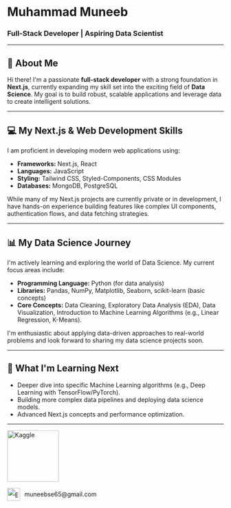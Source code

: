 # Muhammad Muneeb

### Full-Stack Developer | Aspiring Data Scientist

---

## 👋 About Me

Hi there! I'm a passionate **full-stack developer** with a strong foundation in **Next.js**, currently expanding my skill set into the exciting field of **Data Science**. My goal is to build robust, scalable applications and leverage data to create intelligent solutions.

---

## 💻 My Next.js & Web Development Skills

I am proficient in developing modern web applications using:

* **Frameworks:** Next.js, React
* **Languages:** JavaScript
* **Styling:** Tailwind CSS, Styled-Components, CSS Modules
* **Databases:** MongoDB, PostgreSQL
  
While many of my Next.js projects are currently private or in development, I have hands-on experience building features like complex UI components, authentication flows, and data fetching strategies.

---

## 📊 My Data Science Journey

I'm actively learning and exploring the world of Data Science. My current focus areas include:

* **Programming Language:** Python (for data analysis)
* **Libraries:** Pandas, NumPy, Matplotlib, Seaborn, scikit-learn (basic concepts)
* **Core Concepts:** Data Cleaning, Exploratory Data Analysis (EDA), Data Visualization, Introduction to Machine Learning Algorithms (e.g., Linear Regression, K-Means).

I'm enthusiastic about applying data-driven approaches to real-world problems and look forward to sharing my data science projects soon.

---

## 🌱 What I'm Learning Next

* Deeper dive into specific Machine Learning algorithms (e.g., Deep Learning with TensorFlow/PyTorch).
* Building more complex data pipelines and deploying data science models.
* Advanced Next.js concepts and performance optimization.

---

<a href="https://www.kaggle.com/sdev807" target="_blank">
  <img src="https://upload.wikimedia.org/wikipedia/commons/7/7c/Kaggle_logo.png" alt="Kaggle" width="120" />
</a>
<br>
<p style="display: flex; align-items: center;">
  <img src="https://cdn-icons-png.flaticon.com/512/732/732200.png" alt="Email" width="30" style="height: 30px; line-height: 30px;"/>
  <span style="margin-left: 10px;">muneebse65@gmail.com</span>
</p>

